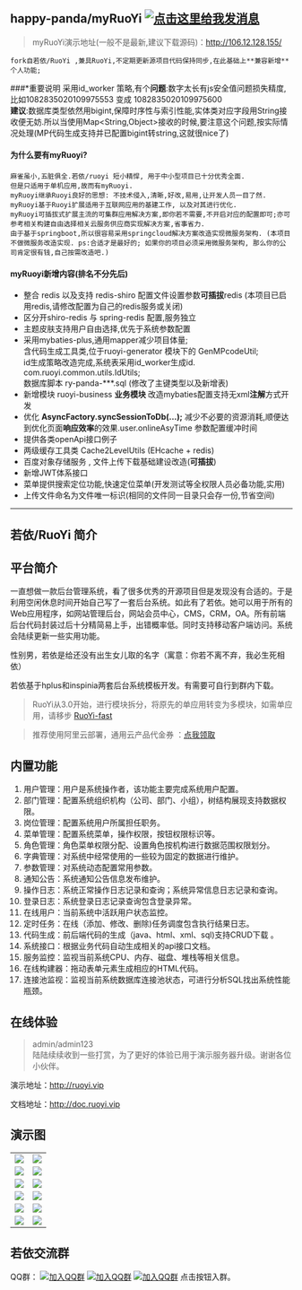 
## happy-panda/myRuoYi  <a target="_blank" href="http://wpa.qq.com/msgrd?v=3&uin=350012167&site=qq&menu=yes"><img border="0" src="http://wpa.qq.com/pa?p=2:350012167:51" alt="点击这里给我发消息" title="点击这里给我发消息"/></a>
>myRuoYi演示地址(一般不是最新,建议下载源码)：http://106.12.128.155/
```
fork自若依/RuoYi ,兼具RuoYi,不定期更新源项目代码保持同步,在此基础上**兼容新增**个人功能;  
```
###*重要说明
采用id_worker 策略,有个**问题**:数字太长有js安全值问题损失精度,比如1082835020109975553 变成 1082835020109975600  
**建议**:数据库类型依然用bigint,保障时序性与索引性能,实体类对应字段用String接收便无妨.所以当使用Map<String,Object>接收的时候,要注意这个问题,按实际情况处理(MP代码生成支持并已配置bigint转string,这就很nice了)

#### 为什么要有myRuoyi?
```$xslt
麻雀虽小,五脏俱全.若依/ruoyi 短小精悍, 用于中小型项目已十分优秀全面. 
但是只适用于单机应用,故而有myRuoyi. 
myRuoyi继承Ruoyi良好的思想: 不技术侵入,清晰,好改,易用,让开发人员一目了然.
myRuoyi基于Ruoyi扩展适用于互联网应用的基建工作, 以及对其进行优化. 
myRuoyi可插拔式扩展主流的可集群应用解决方案,即你若不需要,不开启对应的配置即可;亦可参考相关构建自由选择相关云服务供应商实现解决方案,省事省力.
由于基于springboot,所以很容易采用springcloud解决方案改造实现微服务架构. (本项目不做微服务改造实现. ps:合适才是最好的; 如果你的项目必须采用微服务架构, 那么你的公司肯定很有钱,自己按需改造吧.)
```
#### myRuoyi新增内容(排名不分先后)
- 整合 redis 以及支持 redis-shiro 配置文件设置参数**可插拔**redis (本项目已启用redis,请修改配置为自己的redis服务或关闭)
- 区分开shiro-redis 与 spring-redis 配置,服务独立
- 主题皮肤支持用户自由选择,优先于系统参数配置  
- 采用mybaties-plus,通用mapper减少项目体量;<br>
    含代码生成工具类,位于ruoyi-generator 模块下的 GenMPcodeUtil;<br>
    id生成策略改造完成,系统表采用id_worker生成id. com.ruoyi.common.utils.IdUtils;<br>
    数据库脚本 ry-panda-***.sql (修改了主键类型以及新增表)<br>
- 新增模块 ruoyi-business **业务模块** 改造mybaties配置支持无xml**注解**方式开发
- 优化 **AsyncFactory.syncSessionToDb(...);** 减少不必要的资源消耗,顺便达到优化页面**响应效率**的效果.user.onlineAsyTime 参数配置缓冲时间
- 提供各类openApi接口例子
- 两级缓存工具类 Cache2LevelUtils (EHcache + redis) 
- 百度对象存储服务 , 文件上传下载基础建设改造(**可插拔**)
- 新增JWT体系接口
- 菜单提供搜索定位功能,快速定位菜单(开发测试等全权限人员必备功能,实用)
- 上传文件命名为文件唯一标识(相同的文件同一目录只会存一份,节省空间)

---


## 若依/RuoYi 简介
## 平台简介

一直想做一款后台管理系统，看了很多优秀的开源项目但是发现没有合适的。于是利用空闲休息时间开始自己写了一套后台系统。如此有了若依。她可以用于所有的Web应用程序，如网站管理后台，网站会员中心，CMS，CRM，OA。所有前端后台代码封装过后十分精简易上手，出错概率低。同时支持移动客户端访问。系统会陆续更新一些实用功能。

性别男，若依是给还没有出生女儿取的名字（寓意：你若不离不弃，我必生死相依）

若依基于hplus和inspinia两套后台系统模板开发。有需要可自行到群内下载。

> RuoYi从3.0开始，进行模块拆分，将原先的单应用转变为多模块，如需单应用，请移步 [RuoYi-fast](https://gitee.com/y_project/RuoYi-fast)  

> 推荐使用阿里云部署，通用云产品代金券 ：[点我领取](https://promotion.aliyun.com/ntms/yunparter/invite.html?userCode=brki8iof)  

## 内置功能

1.  用户管理：用户是系统操作者，该功能主要完成系统用户配置。
2.  部门管理：配置系统组织机构（公司、部门、小组），树结构展现支持数据权限。
3.  岗位管理：配置系统用户所属担任职务。
4.  菜单管理：配置系统菜单，操作权限，按钮权限标识等。
5.  角色管理：角色菜单权限分配、设置角色按机构进行数据范围权限划分。
6.  字典管理：对系统中经常使用的一些较为固定的数据进行维护。
7.  参数管理：对系统动态配置常用参数。
8.  通知公告：系统通知公告信息发布维护。
9.  操作日志：系统正常操作日志记录和查询；系统异常信息日志记录和查询。
10. 登录日志：系统登录日志记录查询包含登录异常。
11. 在线用户：当前系统中活跃用户状态监控。
12. 定时任务：在线（添加、修改、删除)任务调度包含执行结果日志。
13. 代码生成：前后端代码的生成（java、html、xml、sql)支持CRUD下载 。
14. 系统接口：根据业务代码自动生成相关的api接口文档。
15. 服务监控：监视当前系统CPU、内存、磁盘、堆栈等相关信息。
16. 在线构建器：拖动表单元素生成相应的HTML代码。
17. 连接池监视：监视当前系统数据库连接池状态，可进行分析SQL找出系统性能瓶颈。
## 在线体验
> admin/admin123  
> 陆陆续续收到一些打赏，为了更好的体验已用于演示服务器升级。谢谢各位小伙伴。

演示地址：http://ruoyi.vip  

文档地址：http://doc.ruoyi.vip

## 演示图

<table>
    <tr>
        <td><img src="https://oscimg.oschina.net/oscnet/25b5e333768d013d45a990c152dbe4d9d6e.jpg"/></td>
        <td><img src="https://oscimg.oschina.net/oscnet/dfadf4d864242745486aa0167110dfcbeb8.jpg"/></td>
    </tr>
    <tr>
        <td><img src="https://oscimg.oschina.net/oscnet/2e1ed87df9b476ed73ed650df20cf009b78.jpg"/></td>
        <td><img src="https://oscimg.oschina.net/oscnet/91bef110740ba9e36ff00804f8748a787fb.jpg"/></td>
    </tr>
    <tr>
        <td><img src="https://oscimg.oschina.net/oscnet/9a2851988f4e7433c9322154534865f57d7.jpg"/></td>
        <td><img src="https://oscimg.oschina.net/oscnet/396293f80b1e8cce8671f56c296bee78a3a.jpg"/></td>
    </tr>
    <tr>
        <td><img src="https://oscimg.oschina.net/oscnet/787b3b06430a403655b48b9bcd1fa829555.jpg"/></td>
        <td><img src="https://oscimg.oschina.net/oscnet/a51820009836276b778bc89d4d0e217e26d.jpg"/></td>
    </tr>
	<tr>
        <td><img src="https://oscimg.oschina.net/oscnet/5fb138478adeda6825e206d21f67ecd0625.jpg"/></td>
        <td><img src="https://oscimg.oschina.net/oscnet/fa2f027a10707a4eb4fc47d5ea1c3d2b772.jpg"/></td>
    </tr>
	<tr>
        <td><img src="https://oscimg.oschina.net/oscnet/a714056081523b7dfa782cda866e8be4adc.jpg"/></td>
        <td><img src="https://oscimg.oschina.net/oscnet/ab4b5797dfb2bc68c4974ad5458bd5f5bcf.jpg"/></td>
    </tr>
</table>


## 若依交流群

QQ群： [![加入QQ群](https://img.shields.io/badge/已满-1389287-blue.svg)](https://jq.qq.com/?_wv=1027&k=5HBAaYN)  [![加入QQ群](https://img.shields.io/badge/已满-1679294-blue.svg)](https://jq.qq.com/?_wv=1027&k=5cHeRVW)  [![加入QQ群](https://img.shields.io/badge/QQ群-1529866-blue.svg)](https://jq.qq.com/?_wv=1027&k=53R0L5Z)  点击按钮入群。